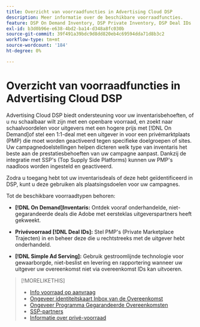 ```yaml
---
title: Overzicht van voorraadfuncties in Advertising Cloud DSP
description: Meer informatie over de beschikbare voorraadfuncties.
feature: DSP On Demand Inventory, DSP Private Inventory, DSP Deal IDs
exl-id: b3d0b96e-e638-4bd2-ba14-d348a8fc030b
source-git-commit: 39f491a39bdc9d8dd820eb4c69594dda71d8b3c2
workflow-type: tm+mt
source-wordcount: '184'
ht-degree: 0%

---
```


# Overzicht van voorraadfuncties in Advertising Cloud DSP

Advertising Cloud DSP biedt ondersteuning voor uw inventarisbehoeften, of u nu schaalbaar wilt zijn met een openbare voorraad, en zoekt naar schaalvoordelen voor uitgevers met een hogere prijs met [!DNL On Demand]of stel een 1:1-deal met een uitgever in voor een privémarktplaats (PMP) die moet worden geactiveerd tegen specifieke doelgroepen of sites. Uw campagnedoelstellingen helpen dicteren welk type van inventaris het beste aan de prestatiesbehoeften van uw campagne aanpast. Dankzij de integratie met SSP&#39;s (Top Supply Side Platforms) kunnen uw PMP&#39;s naadloos worden ingesteld en geactiveerd.

Zodra u toegang hebt tot uw inventarisdeals of deze hebt geïdentificeerd in DSP, kunt u deze gebruiken als plaatsingsdoelen voor uw campagnes.

Tot de beschikbare voorraadtypen behoren:

* **[!DNL On Demand]Inventaris:** Ontdek vooraf onderhandelde, niet-gegarandeerde deals die Adobe met eersteklas uitgeverspartners heeft gekweekt.

* **Privévoorraad [!DNL Deal IDs]:** Stel PMP&#39;s (Private Marketplace Trajecten) in en beheer deze die u rechtstreeks met de uitgever hebt onderhandeld.

* **[!DNL Simple Ad Serving]:** Gebruik gestroomlijnde technologie voor gewaarborgde, niet-beslist en levering en rapportering wanneer uw uitgever uw overeenkomst niet via overeenkomst IDs kan uitvoeren.

>[!MORELIKETHIS]
>
>* [Info voorraad op aanvraag](on-demand-inventory-about.md)
>* [Ongeveer identiteitskaart Inbox van de Overeenkomst](deal-id-inbox-about.md)
>* [Ongeveer Programma Gegarandeerde Overeenkomsten](programmatic-guaranteed-about.md)
>* [SSP-partners](ssp-partners.md)
>* [Informatie over privé-voorraad](private-inventory-about.md)

